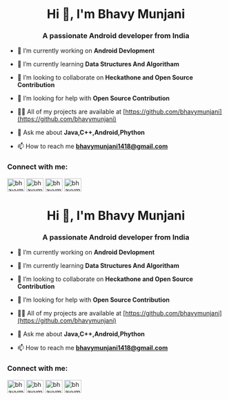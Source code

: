 <h1 align="center">Hi 👋, I'm Bhavy Munjani</h1>
<h3 align="center">A passionate Android developer from India</h3>

- 🔭 I’m currently working on **Android Devlopment**

- 🌱 I’m currently learning **Data Structures And Algoritham**

- 👯 I’m looking to collaborate on **Heckathone and Open Source Contribution**

- 🤝 I’m looking for help with **Open Source Contribution**

- 👨‍💻 All of my projects are available at [https://github.com/bhavymunjani](https://github.com/bhavymunjani)

- 💬 Ask me about **Java,C++,Android,Phython**

- 📫 How to reach me **bhavymunjani1418@gmail.com**

<h3 align="left">Connect with me:</h3>
<p align="left">
<a href="https://fb.com/bhavymunjani" target="blank"><img align="center" src="https://raw.githubusercontent.com/rahuldkjain/github-profile-readme-generator/master/src/images/icons/Social/facebook.svg" alt="bhavymunjani" height="30" width="40" /></a>
<a href="https://instagram.com/bhavymunjani1418" target="blank"><img align="center" src="https://raw.githubusercontent.com/rahuldkjain/github-profile-readme-generator/master/src/images/icons/Social/instagram.svg" alt="bhavymunjani1418" height="30" width="40" /></a>
<a href="https://www.hackerrank.com/bhavymunjani" target="blank"><img align="center" src="https://raw.githubusercontent.com/rahuldkjain/github-profile-readme-generator/master/src/images/icons/Social/hackerrank.svg" alt="bhavymunjani" height="30" width="40" /></a>
<a href="https://www.leetcode.com/bhavymunjani" target="blank"><img align="center" src="https://raw.githubusercontent.com/rahuldkjain/github-profile-readme-generator/master/src/images/icons/Social/leet-code.svg" alt="bhavymunjani" height="30" width="40" /></a>
</p>
<h1 align="center">Hi 👋, I'm Bhavy Munjani</h1>
<h3 align="center">A passionate Android developer from India</h3>

- 🔭 I’m currently working on **Android Devlopment**

- 🌱 I’m currently learning **Data Structures And Algoritham**

- 👯 I’m looking to collaborate on **Heckathone and Open Source Contribution**

- 🤝 I’m looking for help with **Open Source Contribution**

- 👨‍💻 All of my projects are available at [https://github.com/bhavymunjani](https://github.com/bhavymunjani)

- 💬 Ask me about **Java,C++,Android,Phython**

- 📫 How to reach me **bhavymunjani1418@gmail.com**

<h3 align="left">Connect with me:</h3>
<p align="left">
<a href="https://fb.com/bhavymunjani" target="blank"><img align="center" src="https://raw.githubusercontent.com/rahuldkjain/github-profile-readme-generator/master/src/images/icons/Social/facebook.svg" alt="bhavymunjani" height="30" width="40" /></a>
<a href="https://instagram.com/bhavymunjani1418" target="blank"><img align="center" src="https://raw.githubusercontent.com/rahuldkjain/github-profile-readme-generator/master/src/images/icons/Social/instagram.svg" alt="bhavymunjani1418" height="30" width="40" /></a>
<a href="https://www.hackerrank.com/bhavymunjani" target="blank"><img align="center" src="https://raw.githubusercontent.com/rahuldkjain/github-profile-readme-generator/master/src/images/icons/Social/hackerrank.svg" alt="bhavymunjani" height="30" width="40" /></a>
<a href="https://www.leetcode.com/bhavymunjani" target="blank"><img align="center" src="https://raw.githubusercontent.com/rahuldkjain/github-profile-readme-generator/master/src/images/icons/Social/leet-code.svg" alt="bhavymunjani" height="30" width="40" /></a>
</p>
